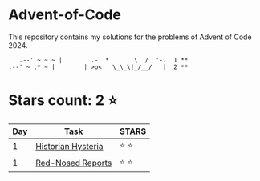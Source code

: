 # Advent-of-Code
This repository contains my solutions for the problems of Advent of Code 2024.

```
   .--' ~ ~ ~ |        .-' *       \  /  '-.  1 **
.--' ~ ,* ~ |        | >o<   \_\_\|_/__/   |  2 **
```

# Stars count: 2 :star:

| Day | Task        | STARS        |
|-----|-------------|--------------|
| 1   | [Historian Hysteria](./1/Day1.cs) | :star: :star: |
| 1   | [Red-Nosed Reports](./2/Day2.cs) | :star: :star: |

